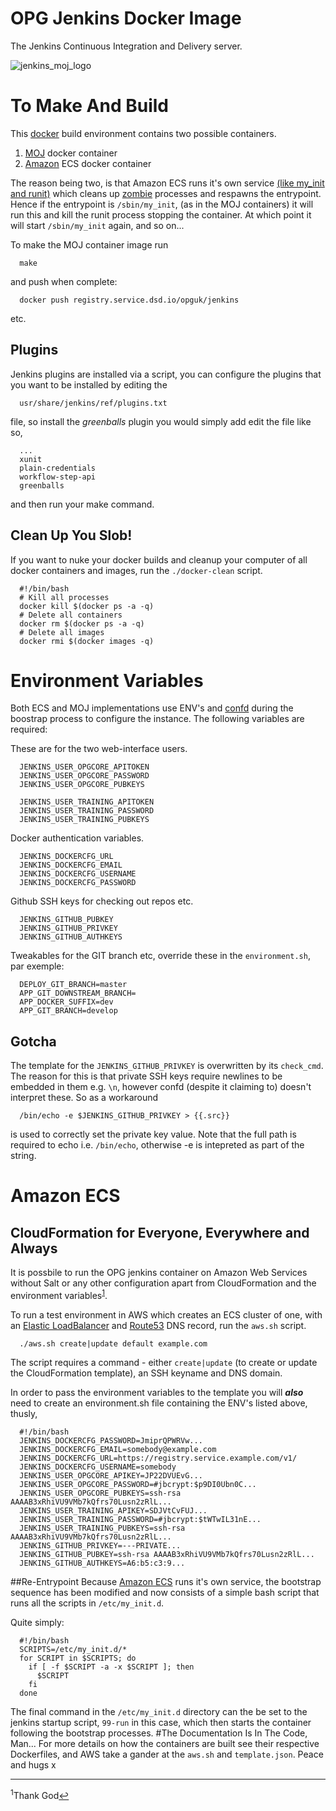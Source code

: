 # OPG Jenkins Docker Image

The Jenkins Continuous Integration and Delivery server.

![jenkins_moj_logo](https://cloud.githubusercontent.com/assets/13198078/9408279/47665d26-4809-11e5-9c3f-4113dd3aa07e.png)

# To Make And Build
This [docker](https://www.docker.com/) build environment contains two possible containers.

1. [MOJ](https://www.youtube.com/watch?v=nr90nbqxuZk) docker container
2. [Amazon](http://www.sheppardsoftware.com/images/South%20America/factfile/Amazon_Rainforest.jpg) ECS docker container

The reason being two, is that Amazon ECS runs it's own service [(like my_init and runit)](https://github.com/phusion/baseimage-docker) which cleans up [zombie](http://3.bp.blogspot.com/-LE9q0n6-hKg/TqQI-NneSzI/AAAAAAAAAYs/a0GpdT5aBHE/s1600/npc_44_fat_zombie.png) processes and respawns the entrypoint. Hence if the entrypoint is ```/sbin/my_init```, (as in the MOJ containers) it will run this and kill the runit process stopping the container. At which point it will start ```/sbin/my_init``` again, and so on...

To make the MOJ container image run
```
  make
```
and push when complete:
```
  docker push registry.service.dsd.io/opguk/jenkins
```
etc.
## Plugins
Jenkins plugins are installed via a script, you can configure the plugins that you want to be installed by editing the 
```
  usr/share/jenkins/ref/plugins.txt
```
file, so install the *greenballs* plugin you would simply add edit the file like so,
```
  ...
  xunit
  plain-credentials
  workflow-step-api
  greenballs
```
and then run your make command.
## Clean Up You Slob!
If you want to nuke your docker builds and cleanup your computer of all docker containers and images, run the ```./docker-clean``` script.
```
  #!/bin/bash
  # Kill all processes
  docker kill $(docker ps -a -q)
  # Delete all containers
  docker rm $(docker ps -a -q)
  # Delete all images
  docker rmi $(docker images -q)

``` 
# Environment Variables
Both ECS and MOJ implementations use ENV's and [confd](https://github.com/kelseyhightower/confd) during the boostrap process to configure the instance. The following variables are required:

These are for the two web-interface users.
```
  JENKINS_USER_OPGCORE_APITOKEN
  JENKINS_USER_OPGCORE_PASSWORD
  JENKINS_USER_OPGCORE_PUBKEYS
  
  JENKINS_USER_TRAINING_APITOKEN
  JENKINS_USER_TRAINING_PASSWORD
  JENKINS_USER_TRAINING_PUBKEYS
```
Docker authentication variables.
```
  JENKINS_DOCKERCFG_URL
  JENKINS_DOCKERCFG_EMAIL
  JENKINS_DOCKERCFG_USERNAME
  JENKINS_DOCKERCFG_PASSWORD
```
Github SSH keys for checking out repos etc.
```
  JENKINS_GITHUB_PUBKEY
  JENKINS_GITHUB_PRIVKEY
  JENKINS_GITHUB_AUTHKEYS
```
Tweakables for the GIT branch etc, override these in the ```environment.sh```, par exemple:
```
  DEPLOY_GIT_BRANCH=master
  APP_GIT_DOWNSTREAM_BRANCH=
  APP_DOCKER_SUFFIX=dev
  APP_GIT_BRANCH=develop
``` 
## Gotcha
The template for the ```JENKINS_GITHUB_PRIVKEY``` is overwritten by its ```check_cmd```. The reason for this is that private SSH keys require newlines to be embedded in them e.g. ```\n```, however confd (despite it claiming to) doesn't interpret these. So as a workaround
```
  /bin/echo -e $JENKINS_GITHUB_PRIVKEY > {{.src}}
```
is used to correctly set the private key value. Note that the full path is required to echo i.e. ```/bin/echo```, otherwise -e is intepreted as part of the string.
# Amazon ECS
## CloudFormation for Everyone, Everywhere and Always
It is possbile to run the OPG jenkins container on Amazon Web Services without Salt or any other configuration apart from CloudFormation and the environment variables<sup id="a1">[1](#f1)</sup>.

To run a test environment in AWS which creates an ECS cluster of one, with an [Elastic LoadBalancer](https://aws.amazon.com/documentation/elastic-load-balancing/) and [Route53](http://docs.aws.amazon.com/Route53/latest/DeveloperGuide/Welcome.html) DNS record, run the ```aws.sh``` script. 
```
  ./aws.sh create|update default example.com
```
The script requires a command - either ```create|update``` (to create or update the CloudFormation template), an SSH keyname and DNS domain.

In order to pass the environment variables to the template you will ***also*** need to create an environment.sh file containing the ENV's listed above, thusly,
```
  #!/bin/bash
  JENKINS_DOCKERCFG_PASSWORD=JmiprQPWRVw...
  JENKINS_DOCKERCFG_EMAIL=somebody@example.com
  JENKINS_DOCKERCFG_URL=https://registry.service.example.com/v1/
  JENKINS_DOCKERCFG_USERNAME=somebody
  JENKINS_USER_OPGCORE_APIKEY=JP22DVUEvG...
  JENKINS_USER_OPGCORE_PASSWORD=#jbcrypt:$p9DI0Ubn0C...
  JENKINS_USER_OPGCORE_PUBKEYS=ssh-rsa AAAAB3xRhiVU9VMb7kQfrs70Lusn2zRlL...
  JENKINS_USER_TRAINING_APIKEY=SDJVtCvFUJ...
  JENKINS_USER_TRAINING_PASSWORD=#jbcrypt:$tWTwIL31nE...
  JENKINS_USER_TRAINING_PUBKEYS=ssh-rsa AAAAB3xRhiVU9VMb7kQfrs70Lusn2zRlL...
  JENKINS_GITHUB_PRIVKEY=---PRIVATE...
  JENKINS_GITHUB_PUBKEY=ssh-rsa AAAAB3xRhiVU9VMb7kQfrs70Lusn2zRlL...
  JENKINS_GITHUB_AUTHKEYS=A6:b5:c3:9...
```
##Re-Entrypoint
Because [Amazon ECS](http://docs.aws.amazon.com/AmazonECS/latest/developerguide/Welcome.html) runs it's own service, the bootstrap sequence has been modified and now consists of a simple bash script that runs all the scripts in ```/etc/my_init.d```.

Quite simply:
```
  #!/bin/bash
  SCRIPTS=/etc/my_init.d/*
  for SCRIPT in $SCRIPTS; do
    if [ -f $SCRIPT -a -x $SCRIPT ]; then
      $SCRIPT
    fi
  done
```
The final command in the ```/etc/my_init.d``` directory can the be set to the jenkins startup script, ```99-run``` in this case, which then starts the container following the bootstrap processes.
#The Documentation Is In The Code, Man...
For more details on how the containers are built see their respective Dockerfiles, and AWS take a gander at the ```aws.sh``` and ```template.json```. Peace and hugs x

---
<sup>1</sup>Thank God[↩](#a1)

